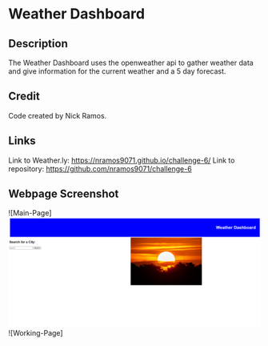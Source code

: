 # Weather Dashboard

## Description

The Weather Dashboard uses the openweather api to gather weather data and give information for the current weather and a 5 day forecast.

## Credit

Code created by Nick Ramos.

## Links

Link to Weather.ly: https://nramos9071.github.io/challenge-6/
Link to repository: https://github.com/nramos9071/challenge-6

## Webpage Screenshot
![Main-Page]<img src="./assets/Images/main page.png"/>
![Working-Page]<img scr="./assets/Images/working page.png"/>
